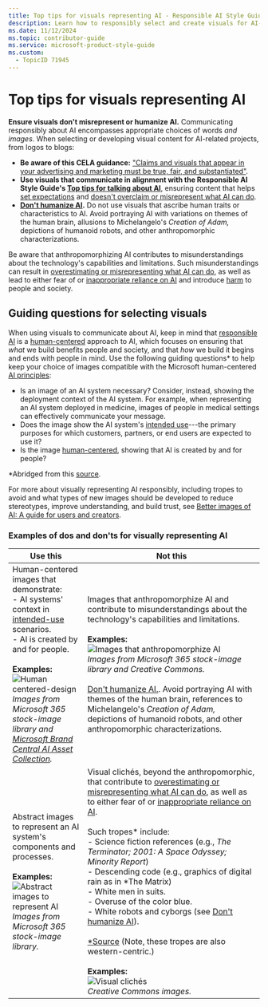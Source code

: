 ```yaml
---
title: Top tips for visuals representing AI - Responsible AI Style Guide
description: Learn how to responsibly select and create visuals for AI-related content. This guide provides tips to avoid anthropomorphizing AI, ensuring images align with human-centered AI principles.
ms.date: 11/12/2024
ms.topic: contributor-guide
ms.service: microsoft-product-style-guide
ms.custom:
  - TopicID 71945
---
```



# Top tips for visuals representing AI

**Ensure visuals don't misrepresent or humanize AI.** Communicating responsibly about AI encompasses appropriate choices of words *and images*. When selecting or developing visual content for AI-related projects, from logos to blogs:

- **Be aware of this CELA guidance:** ["Claims and visuals that appear in your advertising and marketing must be true, fair, and substantiated"](https://microsoft.sharepoint.com/sites/CELAWeb-Marketing/sitepages/marketing-and-advertising-content-claims.aspx).
- **Use visuals that communicate in alignment with the Responsible AI Style Guide's [Top tips for talking about AI](~\responsible-ai-style-guide\top-tips\top-tips-for-talking-about-ai.md)**, ensuring content that helps [set expectations](~\responsible-ai-style-guide\top-tips\set-expectations-that-failures-are-inherent-in-ai-systemsthey-will-happen.md) and [doesn't overclaim or misrepresent what AI can do](~\responsible-ai-style-guide\top-tips\dont-overclaim-or-misrepresent-what-ai-can-do.md).
- **[Don't humanize AI](~\responsible-ai-style-guide\top-tips\dont-humanize-ai.md).** Do not use visuals that ascribe human traits or characteristics to AI. Avoid portraying AI with variations on themes of the human brain, allusions to Michelangelo\'s *Creation of Adam,* depictions of humanoid robots, and other anthropomorphic characterizations.

Be aware that anthropomorphizing AI contributes to misunderstandings about the technology\'s capabilities and limitations. Such misunderstandings can result in [overestimating or misrepresenting what AI can do](~\responsible-ai-style-guide\top-tips\dont-overclaim-or-misrepresent-what-ai-can-do.md), as well as lead to either fear of or [inappropriate reliance on AI](~\responsible-ai-style-guide\a-z-word-list\o\overreliance.md) and introduce [harm](~\responsible-ai-style-guide\a-z-word-list\h\harms.md) to people and society.

## Guiding questions for selecting visuals

When using visuals to communicate about AI, keep in mind that [responsible AI](~\responsible-ai-style-guide\a-z-word-list\r\responsible-ai.md) is a [human-centered](~\responsible-ai-style-guide\a-z-word-list\h\human-centered-ai.md) approach to AI, which focuses on ensuring that *what* we build benefits people and society, and that *how* we build it begins and ends with people in mind. Use the following guiding questions* to help keep your choice of images compatible with the Microsoft human-centered [AI principles](~\responsible-ai-style-guide\a-z-word-list\a\ai-principles.md):

- Is an image of an AI system necessary? Consider, instead, showing the deployment context of the AI system. For example, when representing an AI system deployed in medicine, images of people in medical settings can effectively communicate your message.
- Does the image show the AI system's [intended use](~\responsible-ai-style-guide\a-z-word-list\i\intended-uses.md)---the primary purposes for which customers, partners, or end users are expected to use it?
- Is the image [human-centered](~\responsible-ai-style-guide\a-z-word-list\h\human-centered-ai.md), showing that AI is created by and for people?

*Abridged from this [source](https://blog.betterimagesofai.org/wp-content/uploads/2023/02/Better-Images-of-AI-Guide-Feb-23.pdf).

For more about visually representing AI responsibly, including tropes to avoid and what types of new images should be developed to reduce stereotypes, improve understanding, and build trust, see [Better images of AI: A guide for users and creators](https://blog.betterimagesofai.org/wp-content/uploads/2023/02/Better-Images-of-AI-Guide-Feb-23.pdf).

### Examples of dos and don'ts for visually representing AI

| **Use this** | **Not this** |
|----------|----------|
| Human-centered images that demonstrate:<br>- AI systems' context in [intended-use](~\responsible-ai-style-guide\uses-ai-terms\intended-uses.md) scenarios.<br>- AI is created by and for people.<br><br>**Examples:**<br>![Human centered-design](~/media/human_centered_use.png)<br>*Images from Microsoft 365 stock-image library and [Microsoft Brand Central AI Asset Collection](https://brandcentral.microsoft.com/searchresults.html?search=AI&page=1&tab=Photography).* | Images that anthropomorphize AI and contribute to misunderstandings about the technology's capabilities and limitations.<br><br>**Examples:**<br>![Images that anthropomorphize AI](~/media/anthropomorph.png)<br>*Images from Microsoft 365 stock-image library and Creative Commons.*<br><br>[Don't humanize AI.](~\responsible-ai-style-guide\top-tips\dont-humanize-ai.md). Avoid portraying AI with themes of the human brain, references to Michelangelo's *Creation of Adam,* depictions of humanoid robots, and other anthropomorphic characterizations. |
| Abstract images to represent an AI system's components and processes.<br><br>**Examples:**<br>![Abstract images to represent AI](~/media/abstract_images.png)<br>*Images from Microsoft 365 stock-image library.* | Visual clichés, beyond the anthropomorphic, that contribute to [overestimating or misrepresenting what AI can do](~\responsible-ai-style-guide\top-tips\dont-overclaim-or-misrepresent-what-ai-can-do.md), as well as to either fear of or [inappropriate reliance on AI](~\responsible-ai-style-guide\a-z-word-list\o\overreliance.md).<br><br>Such tropes* include:<br>- Science fiction references (e.g., *The Terminator; 2001: A Space Odyssey; Minority Report*)<br>- Descending code (e.g., graphics of digital rain as in *The Matrix)<br>- White men in suits.<br>- Overuse of the color blue.<br>- White robots and cyborgs (see [Don't humanize AI](~\responsible-ai-style-guide\top-tips\dont-humanize-ai.md)).<br><br>[*Source](https://blog.betterimagesofai.org/wp-content/uploads/2023/02/Better-Images-of-AI-Guide-Feb-23.pdf) (Note, these tropes are also western-centric.)<br><br>**Examples:**<br>![Visual clichés](~/media/visual_cliches.png)<br>*Creative Commons images.* |